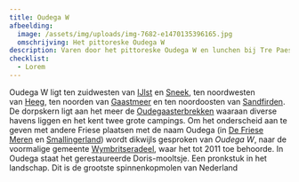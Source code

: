 ```yaml
---
title: Oudega W
afbeelding:
  image: /assets/img/uploads/img-7682-e1470135396165.jpg
  omschrijving: Het pittoreske Oudega W
description: Varen door het pittoreske Oudega W en lunchen bij Tre Paesi (www.trepaesi.nl)
checklist:
  - Lorem
---
```


Oudega W ligt ten zuidwesten van&nbsp;[IJlst](<https://nl.wikipedia.org/wiki/IJlst_(stad)>)&nbsp;en&nbsp;[Sneek](<https://nl.wikipedia.org/wiki/Sneek_(stad)>), ten noordwesten van&nbsp;[Heeg](https://nl.wikipedia.org/wiki/Heeg), ten noorden van&nbsp;[Gaastmeer](https://nl.wikipedia.org/wiki/Gaastmeer)&nbsp;en ten noordoosten van&nbsp;[Sandfirden](https://nl.wikipedia.org/wiki/Sandfirden). De dorpskern ligt aan het meer de&nbsp;[Oudegaasterbrekken](https://nl.wikipedia.org/wiki/Oudegaasterbrekken)&nbsp;waaraan diverse havens liggen en het kent twee grote campings. Om het onderscheid aan te geven met andere Friese plaatsen met de naam Oudega (in&nbsp;[De Friese Meren](<https://nl.wikipedia.org/wiki/Oudega_(De_Friese_Meren)>)&nbsp;en&nbsp;[Smallingerland](<https://nl.wikipedia.org/wiki/Oudega_(Smallingerland)>)) wordt dikwijls gesproken van&nbsp;_Oudega W_, naar de voormalige gemeente&nbsp;[Wymbritseradeel](<https://nl.wikipedia.org/wiki/Wymbritseradeel_(gemeente_1984-2010)>), waar het tot 2011 toe behoorde. In Oudega staat het gerestaureerde Doris-mooltsje. Een pronkstuk in het landschap. Dit is de grootste spinnenkopmolen van Nederland
